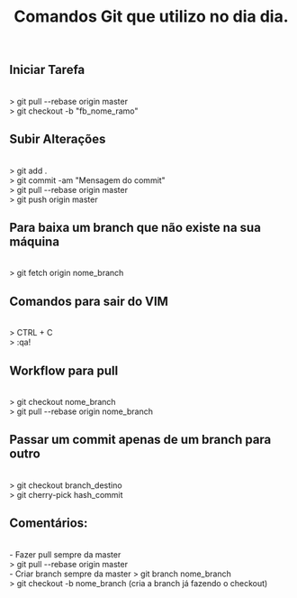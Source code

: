 <h1 align="center">Comandos Git que utilizo no dia dia.</h1>
<br>
<h2>Iniciar Tarefa</h2>
<br>
> git pull --rebase origin master
<br>
> git checkout -b "fb_nome_ramo"
<br>
<h2>Subir Alterações</h2>
<br>
> git add .
<br>
> git commit -am "Mensagem do commit"
<br>
> git pull --rebase origin master
<br>
> git push origin master
<br>
<h2>Para baixa um branch que não existe na sua máquina</h2>
<br>
> git fetch origin nome_branch
<br>
<h2>Comandos para sair do VIM</h2>
<br>
> CTRL + C
<br>
> :qa!
<br>
<h2>Workflow para pull</h2>
<br>
> git checkout nome_branch
<br>
> git pull --rebase origin nome_branch
<br>
<h2>Passar um commit apenas de um branch para outro</h2>
<br>
> git checkout branch_destino
<br>
> git cherry-pick hash_commit
<br>
<h2>Comentários:</h2>
<br>
- Fazer pull sempre da master
<br>
> git pull --rebase origin master
<br>
- Criar branch sempre da master
> git branch nome_branch
<br>
> git checkout -b nome_branch (cria a branch já fazendo o checkout)
